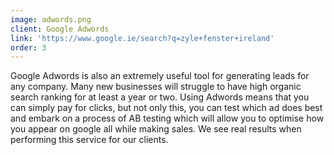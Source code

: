```yaml
---
image: adwords.png
client: Google Adwords
link: 'https://www.google.ie/search?q=zyle+fenster+ireland'
order: 3
---
```

Google Adwords is also an extremely useful tool for generating leads for any company. Many new businesses will struggle to have high organic search ranking for at least a year or two. Using Adwords means that you can simply pay for clicks, but not only this, you can test which ad does best and embark on a process of AB testing which will allow you to optimise how you appear on google all while making sales. We see real results when performing this service for our clients.
